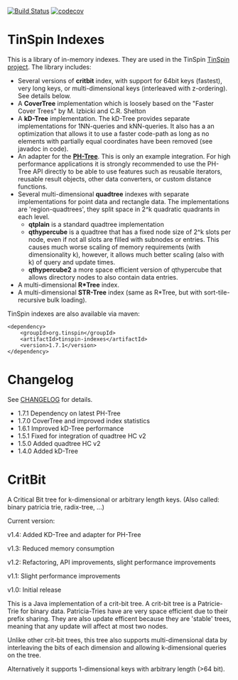 
[![Build Status](https://github.com/tzaeschke/tinspin-indexes/actions/workflows/build.yml/badge.svg)](https://github.com/tzaeschke/tinspin-indexes/actions/)
[![codecov](https://codecov.io/gh/tzaeschke/tinspin-indexes/branch/master/graph/badge.svg)](https://codecov.io/gh/tzaeschke/tinspin-indexes)

TinSpin Indexes
===============
This is a library of in-memory indexes. They are used in the TinSpin [TinSpin project](http://www.tinspin.org). The library includes:

 - Several versions of **critbit** index, with support for 64bit keys (fastest), very long keys, or multi-dimensional keys (interleaved with z-ordering). See details below.
 - A **CoverTree** implementation which is loosely based on the "Faster Cover Trees" by M. Izbicki and C.R. Shelton
 - A **kD-Tree** implementation. The kD-Tree provides separate implementations for 1NN-queries and kNN-queries. It also has a an optimization  that allows it to use a faster code-path as long as no elements with partially equal coordinates have been removed (see javadoc in code).  
 - An adapter for the [**PH-Tree**](http://www.phtree.org). This is only an example integration. For high performance applications it is strongly recommended to use the PH-Tree API directly to be able to use features such as reusable iterators, reusable result objects, other data converters, or custom distance functions. 
 - Several multi-dimensional **quadtree** indexes with separate implementations for point data and rectangle data. The implementations are 'region-quadtrees', they split space in 2^k quadratic quadrants in each level.
     - **qtplain** is a standard quadtree implementation
     - **qthypercube** is a quadtree that has a fixed node size of 2^k slots per node, even if not all slots are filled with subnodes or entries. This causes much worse scaling of memory requirements (with dimensionality k), however, it allows much better scaling (also with k) of query and update times. 
     - **qthypercube2** a more space efficient version of qthypercube that allows directory nodes to also contain data entries.
 - A multi-dimensional **R*Tree** index.
 - A multi-dimensional **STR-Tree** index (same as R*Tree, but with sort-tile-recursive bulk loading). 
 
TinSpin indexes are also available via maven:

```
<dependency>
	<groupId>org.tinspin</groupId>
	<artifactId>tinspin-indexes</artifactId>
	<version>1.7.1</version>
</dependency>
```
  
Changelog
==============
See [CHANGELOG](CHANGELOG.md) for details.
 - 1.7.1 Dependency on latest PH-Tree
 - 1.7.0 CoverTree and improved index statistics
 - 1.6.1 Improved kD-Tree performance
 - 1.5.1 Fixed for integration of quadtree HC v2
 - 1.5.0 Added quadtree HC v2
 - 1.4.0 Added kD-Tree

CritBit
=======

A Critical Bit tree for k-dimensional or arbitrary length keys.
(Also called: binary patricia trie, radix-tree, ...)

Current version: 

v1.4: Added KD-Tree and adapter for PH-Tree

v1.3: Reduced memory consumption

v1.2: Refactoring, API improvements, slight performance improvements

v1.1: Slight performance improvements
  
v1.0: Initial release

This is a Java implementation of a crit-bit tree. 
A crit-bit tree is a Patricie-Trie for binary data. Patricia-Tries have are very space efficient due to their prefix sharing. They are also update efficent because they are 'stable' trees, meaning that any update will affect at most two nodes.

Unlike other crit-bit trees, this tree also supports multi-dimensional data by interleaving the bits of each dimension and allowing k-dimensional queries on the tree.

Alternatively it supports 1-dimensional keys with arbitrary length (>64 bit).


